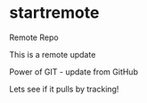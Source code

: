 # startremote
Remote Repo

This is a remote update

Power of GIT - update from GitHub

Lets see if it pulls by tracking!
